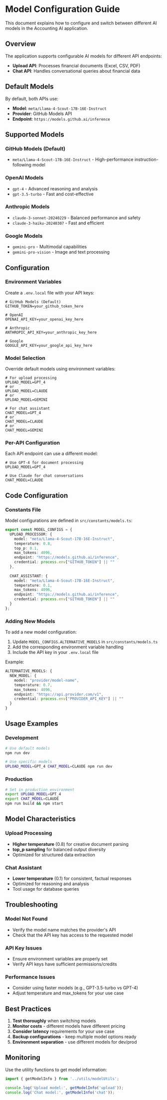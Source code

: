 # Model Configuration Guide

This document explains how to configure and switch between different AI models in the Accounting AI application.

## Overview

The application supports configurable AI models for different API endpoints:
- **Upload API**: Processes financial documents (Excel, CSV, PDF)
- **Chat API**: Handles conversational queries about financial data

## Default Models

By default, both APIs use:
- **Model**: `meta/Llama-4-Scout-17B-16E-Instruct`
- **Provider**: GitHub Models API
- **Endpoint**: `https://models.github.ai/inference`

## Supported Models

### GitHub Models (Default)
- `meta/Llama-4-Scout-17B-16E-Instruct` - High-performance instruction-following model

### OpenAI Models
- `gpt-4` - Advanced reasoning and analysis
- `gpt-3.5-turbo` - Fast and cost-effective

### Anthropic Models
- `claude-3-sonnet-20240229` - Balanced performance and safety
- `claude-3-haiku-20240307` - Fast and efficient

### Google Models
- `gemini-pro` - Multimodal capabilities
- `gemini-pro-vision` - Image and text processing

## Configuration

### Environment Variables

Create a `.env.local` file with your API keys:

```env
# GitHub Models (Default)
GITHUB_TOKEN=your_github_token_here

# OpenAI
OPENAI_API_KEY=your_openai_key_here

# Anthropic
ANTHROPIC_API_KEY=your_anthropic_key_here

# Google
GOOGLE_API_KEY=your_google_api_key_here
```

### Model Selection

Override default models using environment variables:

```env
# For upload processing
UPLOAD_MODEL=GPT_4
# or
UPLOAD_MODEL=CLAUDE
# or  
UPLOAD_MODEL=GEMINI

# For chat assistant
CHAT_MODEL=GPT_4
# or
CHAT_MODEL=CLAUDE
# or
CHAT_MODEL=GEMINI
```

### Per-API Configuration

Each API endpoint can use a different model:

```env
# Use GPT-4 for document processing
UPLOAD_MODEL=GPT_4

# Use Claude for chat conversations  
CHAT_MODEL=CLAUDE
```

## Code Configuration

### Constants File

Model configurations are defined in `src/constants/models.ts`:

```typescript
export const MODEL_CONFIGS = {
  UPLOAD_PROCESSOR: {
    model: "meta/Llama-4-Scout-17B-16E-Instruct",
    temperature: 0.8,
    top_p: 0.1,
    max_tokens: 4096,
    endpoint: "https://models.github.ai/inference",
    credential: process.env["GITHUB_TOKEN"] || ""
  },
  
  CHAT_ASSISTANT: {
    model: "meta/Llama-4-Scout-17B-16E-Instruct", 
    temperature: 0.1,
    max_tokens: 4096,
    endpoint: "https://models.github.ai/inference",
    credential: process.env["GITHUB_TOKEN"] || ""
  }
};
```

### Adding New Models

To add a new model configuration:

1. Update `MODEL_CONFIGS.ALTERNATIVE_MODELS` in `src/constants/models.ts`
2. Add the corresponding environment variable handling
3. Include the API key in your `.env.local` file

Example:

```typescript
ALTERNATIVE_MODELS: {
  NEW_MODEL: {
    model: "provider/model-name",
    temperature: 0.7,
    max_tokens: 4096,
    endpoint: "https://api.provider.com/v1",
    credential: process.env["PROVIDER_API_KEY"] || ""
  }
}
```

## Usage Examples

### Development
```bash
# Use default models
npm run dev

# Use specific models
UPLOAD_MODEL=GPT_4 CHAT_MODEL=CLAUDE npm run dev
```

### Production
```bash
# Set in production environment
export UPLOAD_MODEL=GPT_4
export CHAT_MODEL=CLAUDE
npm run build && npm start
```

## Model Characteristics

### Upload Processing
- **Higher temperature** (0.8) for creative document parsing
- **top_p sampling** for balanced output diversity
- Optimized for structured data extraction

### Chat Assistant  
- **Lower temperature** (0.1) for consistent, factual responses
- Optimized for reasoning and analysis
- Tool usage for database queries

## Troubleshooting

### Model Not Found
- Verify the model name matches the provider's API
- Check that the API key has access to the requested model

### API Key Issues
- Ensure environment variables are properly set
- Verify API keys have sufficient permissions/credits

### Performance Issues
- Consider using faster models (e.g., GPT-3.5-turbo vs GPT-4)
- Adjust temperature and max_tokens for your use case

## Best Practices

1. **Test thoroughly** when switching models
2. **Monitor costs** - different models have different pricing
3. **Consider latency** requirements for your use case
4. **Backup configurations** - keep multiple model options ready
5. **Environment separation** - use different models for dev/prod

## Monitoring

Use the utility functions to get model information:

```typescript
import { getModelInfo } from '../utils/modelUtils';

console.log('Upload model:', getModelInfo('upload'));
console.log('Chat model:', getModelInfo('chat'));
```
